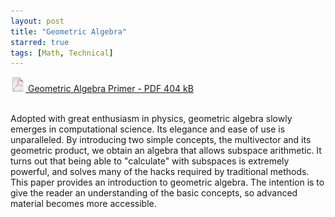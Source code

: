 ```yaml
---
layout: post
title: "Geometric Algebra"
starred: true
tags: [Math, Technical]
---
```


<a href="/geometric-algebra.pdf"><img src="/images/pdf.png" width="24px" height="24px"/> Geometric Algebra Primer - PDF 404 kB</a>
<br/>
<br/>

Adopted with great enthusiasm in physics, geometric algebra slowly emerges
in computational science. Its elegance and ease of use is unparalleled. By
introducing two simple concepts, the multivector and its geometric product,
we obtain an algebra that allows subspace arithmetic. It turns out that being
able to "calculate" with subspaces is extremely powerful, and solves many of the
hacks required by traditional methods. This paper provides an introduction to
geometric algebra. The intention is to give the reader an understanding of the
basic concepts, so advanced material becomes more accessible.
